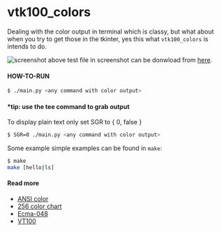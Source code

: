 # vtk100_colors

Dealing with the color output in terminal which is classy, but what about when you try to get those in the tkinter, yes this what `vtk100_colors` is intends to do.

![screenshot][screenshot]
above test file in screenshot can be donwload from [here][extreme].

#### HOW-TO-RUN

```bash
$ ./main.py <any command with color output>
```

#### *tip: use the tee command to grab output

To display plain text only set SGR to { 0, false }

```bash
$ SGR=0 ./main.py <any command with color output>
```

Some example simple examples can be found in `make`:

```bash
$ make
make [hello|ls]
```

#### Read more

 - [ANSI color][ansi]
 - [256 color chart][chart]
 - [Ecma-048][ecma]
 - [VT100][vt100]

[vt100]: http://en.wikipedia.org/wiki/VT100
[ecma]: http://www.ecma-international.org/publications/files/ECMA-ST/Ecma-048.pdf
[screenshot]: https://raw.github.com/bekar/vtk100-colors/dump/images/screenshot.png
[extreme]: https://raw.github.com/bekar/vtk100-colors/dump/samples/colorextreme
[chart]: http://www.calmar.ws/vim/256-xterm-24bit-rgb-color-chart.html
[ansi]: https://en.wikipedia.org/wiki/ANSI_escape_code#Colors
